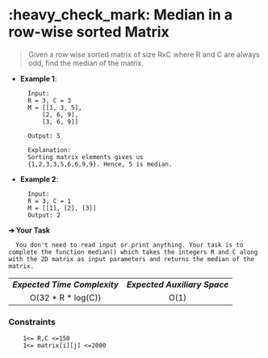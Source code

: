 <h1>:heavy_check_mark: Median in a row-wise sorted Matrix</h1>
<blockquote>Given a row wise sorted matrix of size RxC where R and C are always odd, find the median of the matrix.
 </blockquote>

* **Example 1**:<br>

        Input:
        R = 3, C = 3
        M = [[1, 3, 5], 
            [2, 6, 9], 
            [3, 6, 9]]

        Output: 5

        Explanation:
        Sorting matrix elements gives us 
        {1,2,3,3,5,6,6,9,9}. Hence, 5 is median.

* **Example 2**:<br>

        Input:
        R = 3, C = 1
        M = [[1], [2], [3]]
        Output: 2

**➔ Your Task**

      You don't need to read input or print anything. Your task is to complete the function median() which takes the integers R and C along with the 2D matrix as input parameters and returns the median of the matrix.

<table align="center">
      <tr><td><em><b>Expected Time Complexity</td> <td><em><b>Expected Auxiliary Space</td></tr>
      <tr><td align="center">O(32 * R * log(C))</td> <td align="center">O(1)</td></tr>
</table>

### **Constraints** 

        1<= R,C <=150
        1<= matrix[i][j] <=2000